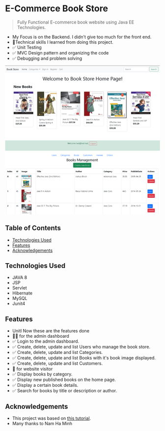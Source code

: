 # E-Commerce Book Store
>  Fully Functional E-commerce book website using Java EE Technologies.
- My Focus is on the Backend. I didn't give too much for the front end.
- 📝Technical skills I learned from doing this project.
- ✅ Unit Testing
- ✅ MVC Design pattern and organizing the code
- ✅ Debugging and problem solving

![bookStoreHome!](images/home.png)
![bookStoreHome!](images/book_list.png)
## Table of Contents
* [Technologies Used](#technologies-used)
* [Features](#features)
* [Acknowledgements](#acknowledgements)

## Technologies Used
- JAVA 8
- JSP
- Servlet
- Hibernate
- MySQL
- Junit4

## Features
- Unitl Now these are the features done
- 👨‍💼 for the admin dashboard
- ✅ Login to the admin dashboard.
- ✅ Create, delete, update and list Users who manage the book store.
- ✅ Create, delete, update and list Categories.
- ✅ Create, delete, update and list Books with it's book image displayed.
- ✅ Create, delete, update and list Customers.
- 🧑 for website visitor
- ✅ Display books by category.
- ✅ Display new published books on the home page.
- ✅ Display a certain book details.
- ✅ Search for books by title or description or author.


## Acknowledgements
- This project was based on [this tutorial](https://bit.ly/3NFR3ZC).
- Many thanks to Nam Ha Minh




